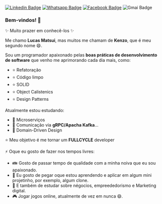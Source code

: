 [![Linkedin Badge](https://img.shields.io/badge/-LinkedIn-blue?style=for-the-badge&logo=Linkedin&logoColor=white)](http://www.linkedin.com/in/lucas-matsui)
[![Whatsapp Badge](https://img.shields.io/badge/-Whatsapp-128c7e?style=for-the-badge&logo=Whatsapp&logoColor=white)](https://wa.me/14988173376)
[![Facebook Badge](https://img.shields.io/badge/-Facebook-3b5998?style=for-the-badge&logo=Facebook&logoColor=white)](https://www.facebook.com/lucas.matsui.77)
![Gmai Badge](https://img.shields.io/badge/Gmail-lucas.kenzo2203%40gmail.com-D44638?style=for-the-badge&logo=Gmail&logoColor=D44638)


### Bem-vindos! 👋

✨ Muito prazer em conhecê-los ✨ 

Me chamo **Lucas Matsui**, mas muitos me chamam de **Kenzo**, que é meu segundo nome 😄.

Sou um programador apaixonado pelas **boas práticas de desenvolvimento de software** que venho me aprimorando cada dia mais, como:
  - :star: Refatoração
  - :star: Código limpo
  - :star: SOLID
  - :star: Object Calistenics
  - :star: Design Patterns

Atualmente estou estudando:
  - :closed_book: Microserviços
  - :closed_book: Comunicação via **gRPC/Apacha Kafka**...
  - :closed_book: Domain-Driven Design

:star: Meu objetivo é me tornar um **FULLCYCLE** developer

⚡ Oque eu gosto de fazer nos tempos livres:
 - :family: Gosto de passar tempo de qualidade com a minha noiva que eu sou apaixonado.
 - :memo: Eu gosto de pegar oque estou aprendendo e aplicar em algum mini projetinho, por exemplo, algum clone.
 - :office: E também de estudar sobre négocios, empreededorismo e Marketing digital.
 - :video_game: Jogar jogos online, atualmente de vez em nunca 😄.
<!--
Here are some ideas to get you started:

- 🔭 I’m currently working on ...
- 🌱 I’m currently learning ...
- 👯 I’m looking to collaborate on ...
- 🤔 I’m looking for help with ...
- 💬 Ask me about ...
- 📫 How to reach me: ...
- 😄 Pronouns: ...
-  Fun fact: ...
!>
